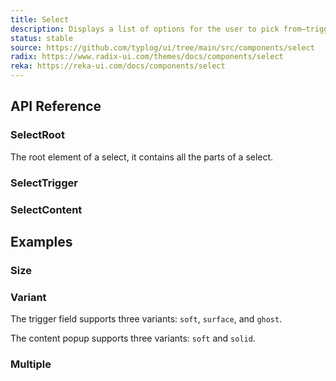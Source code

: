 ```yaml
---
title: Select
description: Displays a list of options for the user to pick from—triggered by a button.
status: stable
source: https://github.com/typlog/ui/tree/main/src/components/select
radix: https://www.radix-ui.com/themes/docs/components/select
reka: https://reka-ui.com/docs/components/select
---
```


<Example name="select/Overview.vue" variant="hide" />

## API Reference

### SelectRoot

The root element of a select, it contains all the parts of a select.

<PropsTable name="SelectRoot" />

### SelectTrigger

<PropsTable name="SelectTrigger" />

### SelectContent

<PropsTable name="SelectContent" />

## Examples

### Size

<Example name="select/Size.vue" variant="hide" />

### Variant

The trigger field supports three variants: `soft`, `surface`, and `ghost`.

<Example name="select/TriggerVariant.vue" variant="hide" />

The content popup supports three variants: `soft` and `solid`.

<Example name="select/ContentVariant.vue" variant="hide" />


### Multiple

<Example name="select/Multiple.vue" variant="hide" />
